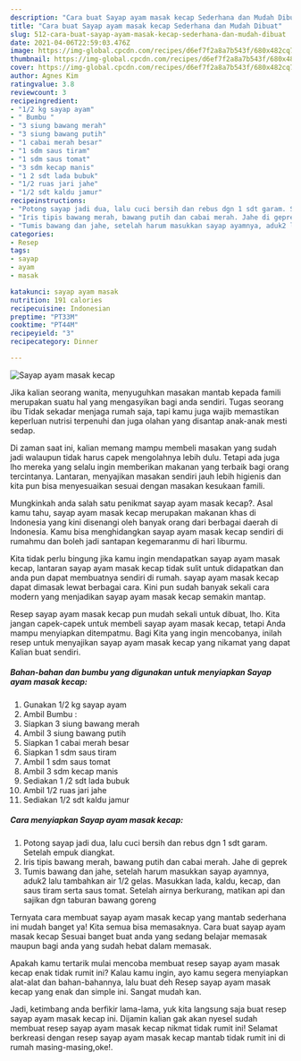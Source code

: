 ```yaml
---
description: "Cara buat Sayap ayam masak kecap Sederhana dan Mudah Dibuat"
title: "Cara buat Sayap ayam masak kecap Sederhana dan Mudah Dibuat"
slug: 512-cara-buat-sayap-ayam-masak-kecap-sederhana-dan-mudah-dibuat
date: 2021-04-06T22:59:03.476Z
image: https://img-global.cpcdn.com/recipes/d6ef7f2a8a7b543f/680x482cq70/sayap-ayam-masak-kecap-foto-resep-utama.jpg
thumbnail: https://img-global.cpcdn.com/recipes/d6ef7f2a8a7b543f/680x482cq70/sayap-ayam-masak-kecap-foto-resep-utama.jpg
cover: https://img-global.cpcdn.com/recipes/d6ef7f2a8a7b543f/680x482cq70/sayap-ayam-masak-kecap-foto-resep-utama.jpg
author: Agnes Kim
ratingvalue: 3.8
reviewcount: 3
recipeingredient:
- "1/2 kg sayap ayam"
- " Bumbu "
- "3 siung bawang merah"
- "3 siung bawang putih"
- "1 cabai merah besar"
- "1 sdm saus tiram"
- "1 sdm saus tomat"
- "3 sdm kecap manis"
- "1 2 sdt lada bubuk"
- "1/2 ruas jari jahe"
- "1/2 sdt kaldu jamur"
recipeinstructions:
- "Potong sayap jadi dua, lalu cuci bersih dan rebus dgn 1 sdt garam. Setelah empuk diangkat."
- "Iris tipis bawang merah, bawang putih dan cabai merah. Jahe di geprek"
- "Tumis bawang dan jahe, setelah harum masukkan sayap ayamnya, aduk2 lalu tambahkan air 1/2 gelas. Masukkan lada, kaldu, kecap, dan saus tiram serta saus tomat. Setelah airnya berkurang, matikan api dan sajikan dgn taburan bawang goreng"
categories:
- Resep
tags:
- sayap
- ayam
- masak

katakunci: sayap ayam masak 
nutrition: 191 calories
recipecuisine: Indonesian
preptime: "PT33M"
cooktime: "PT44M"
recipeyield: "3"
recipecategory: Dinner

---
```



![Sayap ayam masak kecap](https://img-global.cpcdn.com/recipes/d6ef7f2a8a7b543f/680x482cq70/sayap-ayam-masak-kecap-foto-resep-utama.jpg)

Jika kalian seorang wanita, menyuguhkan masakan mantab kepada famili merupakan suatu hal yang mengasyikan bagi anda sendiri. Tugas seorang ibu Tidak sekadar menjaga rumah saja, tapi kamu juga wajib memastikan keperluan nutrisi terpenuhi dan juga olahan yang disantap anak-anak mesti sedap.

Di zaman  saat ini, kalian memang mampu membeli masakan yang sudah jadi walaupun tidak harus capek mengolahnya lebih dulu. Tetapi ada juga lho mereka yang selalu ingin memberikan makanan yang terbaik bagi orang tercintanya. Lantaran, menyajikan masakan sendiri jauh lebih higienis dan kita pun bisa menyesuaikan sesuai dengan masakan kesukaan famili. 



Mungkinkah anda salah satu penikmat sayap ayam masak kecap?. Asal kamu tahu, sayap ayam masak kecap merupakan makanan khas di Indonesia yang kini disenangi oleh banyak orang dari berbagai daerah di Indonesia. Kamu bisa menghidangkan sayap ayam masak kecap sendiri di rumahmu dan boleh jadi santapan kegemaranmu di hari liburmu.

Kita tidak perlu bingung jika kamu ingin mendapatkan sayap ayam masak kecap, lantaran sayap ayam masak kecap tidak sulit untuk didapatkan dan anda pun dapat membuatnya sendiri di rumah. sayap ayam masak kecap dapat dimasak lewat berbagai cara. Kini pun sudah banyak sekali cara modern yang menjadikan sayap ayam masak kecap semakin mantap.

Resep sayap ayam masak kecap pun mudah sekali untuk dibuat, lho. Kita jangan capek-capek untuk membeli sayap ayam masak kecap, tetapi Anda mampu menyiapkan ditempatmu. Bagi Kita yang ingin mencobanya, inilah resep untuk menyajikan sayap ayam masak kecap yang nikamat yang dapat Kalian buat sendiri.

<!--inarticleads1-->

##### Bahan-bahan dan bumbu yang digunakan untuk menyiapkan Sayap ayam masak kecap:

1. Gunakan 1/2 kg sayap ayam
1. Ambil  Bumbu :
1. Siapkan 3 siung bawang merah
1. Ambil 3 siung bawang putih
1. Siapkan 1 cabai merah besar
1. Siapkan 1 sdm saus tiram
1. Ambil 1 sdm saus tomat
1. Ambil 3 sdm kecap manis
1. Sediakan 1 /2 sdt lada bubuk
1. Ambil 1/2 ruas jari jahe
1. Sediakan 1/2 sdt kaldu jamur




<!--inarticleads2-->

##### Cara menyiapkan Sayap ayam masak kecap:

1. Potong sayap jadi dua, lalu cuci bersih dan rebus dgn 1 sdt garam. Setelah empuk diangkat.
1. Iris tipis bawang merah, bawang putih dan cabai merah. Jahe di geprek
1. Tumis bawang dan jahe, setelah harum masukkan sayap ayamnya, aduk2 lalu tambahkan air 1/2 gelas. Masukkan lada, kaldu, kecap, dan saus tiram serta saus tomat. Setelah airnya berkurang, matikan api dan sajikan dgn taburan bawang goreng




Ternyata cara membuat sayap ayam masak kecap yang mantab sederhana ini mudah banget ya! Kita semua bisa memasaknya. Cara buat sayap ayam masak kecap Sesuai banget buat anda yang sedang belajar memasak maupun bagi anda yang sudah hebat dalam memasak.

Apakah kamu tertarik mulai mencoba membuat resep sayap ayam masak kecap enak tidak rumit ini? Kalau kamu ingin, ayo kamu segera menyiapkan alat-alat dan bahan-bahannya, lalu buat deh Resep sayap ayam masak kecap yang enak dan simple ini. Sangat mudah kan. 

Jadi, ketimbang anda berfikir lama-lama, yuk kita langsung saja buat resep sayap ayam masak kecap ini. Dijamin kalian gak akan nyesel sudah membuat resep sayap ayam masak kecap nikmat tidak rumit ini! Selamat berkreasi dengan resep sayap ayam masak kecap mantab tidak rumit ini di rumah masing-masing,oke!.

